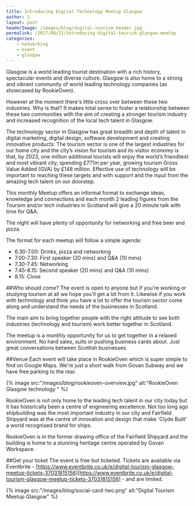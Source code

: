 ```yaml
---
title: Introducing Digital Technology Meetup Glasgow
author: 1
layout: post
headerImage: /images/blog/digital-tourism-header.jpg
permalink: /2017/08/21/introducing-digital-tourism-glasgow-meetup
categories:  
    - networking
    - event
    - glasgow
---
```

Glasgow is a world leading tourist destination with a rich history, spectacular events and diverse culture. Glasgow is also home to a strong and vibrant community of world leading technology companies (as showcased by RookieOven).

However at the moment there's little cross over between these two industries. Why is that? It makes total sense to foster a relationship between these two communities with the aim of creating a stronger tourism industry and increased recognition of the local tech talent in Glasgow.

The technology sector in Glasgow has great breadth and depth of talent in digital marketing, digital design, software development and creating innovative products. The tourism sector is one of the largest industries for our home city and the city’s vision for tourism and its visitor economy is that, by 2023, one million additional tourists will enjoy the world’s friendliest and most vibrant city, spending £771m per year, growing tourism Gross Value Added (GVA) by £148 million. Effective use of technology will be important to reaching these targets and with support and the input from the amazing tech talent on our doorstep.

This monthly Meetup offers an informal format to exchange ideas, knowledge and connections and each month 2 leading figures from the Toursim and/or tech industries in Scotland will give a 20 minute talk with time for Q&A.

The night will have plenty of opportunity for networking and free beer and pizza.

The format for each meetup will follow a simple agenda:

* 6.30-7.00: Drinks, pizza and networking
* 7.00-7.30: First speaker (20 mins) and Q&A (10 mins)
* 7.30-7.45: Networking
* 7.45-8.15: Second speaker (20 mins) and Q&A (10 mins)
* 8.15: Close

##Who should come?
The event is open to anyone but if you're working or studying tourism at all we hope you'll get a lot from it. Likewise if you work with technology and think you have a lot to offer the tourism sector come along and understand the needs of the businesses in Scotland.

The main aim to bring together people with the right attitude to see both industries (technology and tourism) work better together in Scotland.

The meetup is a monthly opportunity for us to get together in a relaxed environment. No hard sales, suits or pushing business cards about. Just great conversations between Scottish businesses.

##Venue
Each event will take place in RookieOven which is super simple to find on Google Maps. We're just a short walk from Govan Subway and we have free parking to the rear.

{% image src:"/images/blog/rookieoven-overview.jpg" alt:"RookieOven Glasgow technology
" %}

RookieOven is not only home to the leading tech talent in our city today but it has historically been a centre of engineering excellence. Not too long ago shipbuilding was the most important industry in our city and Fairfield Shipyard was at the centre of innovation and design that make 'Clyde Built' a world recognised brand for ships.

RookieOven is in the former drawing office of the Fairfield Shipyard and the building is home to a stunning heritage centre operated by Govan Workspace.

##Get your ticket
The event is free but ticketed. Tickets are available via Eventbrite - [https://www.eventbrite.co.uk/e/digital-tourism-glasgow-meetup-tickets-37031815156](https://www.eventbrite.co.uk/e/digital-tourism-glasgow-meetup-tickets-37031815156) - and are limited.

{% image src:"/images/blog/social-card-two.png" alt:"Digital Tourism Meetup Glasgow" %}
